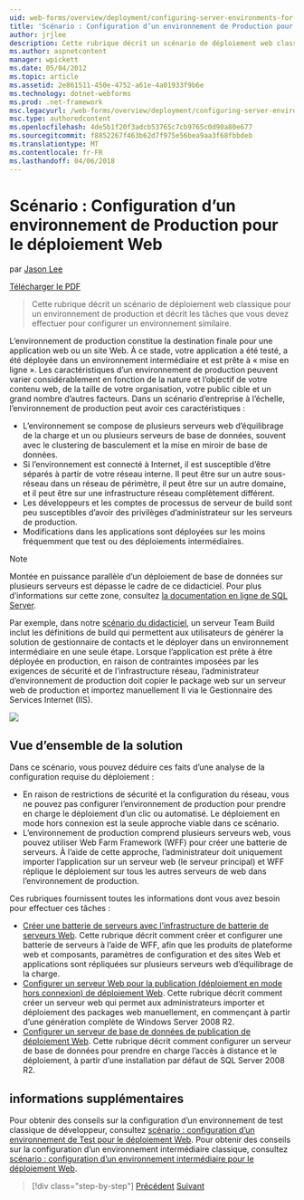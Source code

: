 ```yaml
---
uid: web-forms/overview/deployment/configuring-server-environments-for-web-deployment/scenario-configuring-a-production-environment-for-web-deployment
title: 'Scénario : Configuration d’un environnement de Production pour le déploiement Web | Documents Microsoft'
author: jrjlee
description: Cette rubrique décrit un scénario de déploiement web classique pour un environnement de production et décrit les tâches que vous devez effectuer pour configurer un similaire...
ms.author: aspnetcontent
manager: wpickett
ms.date: 05/04/2012
ms.topic: article
ms.assetid: 2e861511-450e-4752-a61e-4a01933f9b6e
ms.technology: dotnet-webforms
ms.prod: .net-framework
msc.legacyurl: /web-forms/overview/deployment/configuring-server-environments-for-web-deployment/scenario-configuring-a-production-environment-for-web-deployment
msc.type: authoredcontent
ms.openlocfilehash: 4de5b1f20f3adcb53765c7cb9765c0d90a80e677
ms.sourcegitcommit: f8852267f463b62d7f975e56bea9aa3f68fbbdeb
ms.translationtype: MT
ms.contentlocale: fr-FR
ms.lasthandoff: 04/06/2018
---
```

<a name="scenario-configuring-a-production-environment-for-web-deployment"></a>Scénario : Configuration d’un environnement de Production pour le déploiement Web
====================
par [Jason Lee](https://github.com/jrjlee)

[Télécharger le PDF](https://msdnshared.blob.core.windows.net/media/MSDNBlogsFS/prod.evol.blogs.msdn.com/CommunityServer.Blogs.Components.WeblogFiles/00/00/00/63/56/8130.DeployingWebAppsInEnterpriseScenarios.pdf)

> Cette rubrique décrit un scénario de déploiement web classique pour un environnement de production et décrit les tâches que vous devez effectuer pour configurer un environnement similaire.


L’environnement de production constitue la destination finale pour une application web ou un site Web. À ce stade, votre application a été testé, a été déployée dans un environnement intermédiaire et est prête à « mise en ligne ». Les caractéristiques d’un environnement de production peuvent varier considérablement en fonction de la nature et l’objectif de votre contenu web, de la taille de votre organisation, votre public cible et un grand nombre d’autres facteurs. Dans un scénario d’entreprise à l’échelle, l’environnement de production peut avoir ces caractéristiques :

- L’environnement se compose de plusieurs serveurs web d’équilibrage de la charge et un ou plusieurs serveurs de base de données, souvent avec le clustering de basculement et la mise en miroir de base de données.
- Si l’environnement est connecté à Internet, il est susceptible d’être séparés à partir de votre réseau interne. Il peut être sur un autre sous-réseau dans un réseau de périmètre, il peut être sur un autre domaine, et il peut être sur une infrastructure réseau complètement différent.
- Les développeurs et les comptes de processus de serveur de build sont peu susceptibles d’avoir des privilèges d’administrateur sur les serveurs de production.
- Modifications dans les applications sont déployées sur les moins fréquemment que test ou des déploiements intermédiaires.

> [!NOTE]
> Montée en puissance parallèle d’un déploiement de base de données sur plusieurs serveurs est dépasse le cadre de ce didacticiel. Pour plus d’informations sur cette zone, consultez [la documentation en ligne de SQL Server](https://technet.microsoft.com/library/ms130214.aspx).


Par exemple, dans notre [scénario du didacticiel](../deploying-web-applications-in-enterprise-scenarios/enterprise-web-deployment-scenario-overview.md), un serveur Team Build inclut les définitions de build qui permettent aux utilisateurs de générer la solution de gestionnaire de contacts et le déployer dans un environnement intermédiaire en une seule étape. Lorsque l’application est prête à être déployée en production, en raison de contraintes imposées par les exigences de sécurité et de l’infrastructure réseau, l’administrateur d’environnement de production doit copier le package web sur un serveur web de production et importez manuellement Il via le Gestionnaire des Services Internet (IIS).

![](scenario-configuring-a-production-environment-for-web-deployment/_static/image1.png)

## <a name="solution-overview"></a>Vue d’ensemble de la solution

Dans ce scénario, vous pouvez déduire ces faits d’une analyse de la configuration requise du déploiement :

- En raison de restrictions de sécurité et la configuration du réseau, vous ne pouvez pas configurer l’environnement de production pour prendre en charge le déploiement d’un clic ou automatisé. Le déploiement en mode hors connexion est la seule approche viable dans ce scénario.
- L’environnement de production comprend plusieurs serveurs web, vous pouvez utiliser Web Farm Framework (WFF) pour créer une batterie de serveurs. À l’aide de cette approche, l’administrateur doit uniquement importer l’application sur un serveur web (le serveur principal) et WFF réplique le déploiement sur tous les autres serveurs de web dans l’environnement de production.

Ces rubriques fournissent toutes les informations dont vous avez besoin pour effectuer ces tâches :

- [Créer une batterie de serveurs avec l’infrastructure de batterie de serveurs Web](configuring-a-database-server-for-web-deploy-publishing.md). Cette rubrique décrit comment créer et configurer une batterie de serveurs à l’aide de WFF, afin que les produits de plateforme web et composants, paramètres de configuration et des sites Web et applications sont répliquées sur plusieurs serveurs web d’équilibrage de la charge.
- [Configurer un serveur Web pour la publication (déploiement en mode hors connexion) de déploiement Web](configuring-a-web-server-for-web-deploy-publishing-offline-deployment.md). Cette rubrique décrit comment créer un serveur web qui permet aux administrateurs importer et déploiement des packages web manuellement, en commençant à partir d’une génération complète de Windows Server 2008 R2.
- [Configurer un serveur de base de données de publication de déploiement Web](configuring-a-database-server-for-web-deploy-publishing.md). Cette rubrique décrit comment configurer un serveur de base de données pour prendre en charge l’accès à distance et le déploiement, à partir d’une installation par défaut de SQL Server 2008 R2.

## <a name="further-reading"></a>informations supplémentaires

Pour obtenir des conseils sur la configuration d’un environnement de test classique de développeur, consultez [scénario : configuration d’un environnement de Test pour le déploiement Web](scenario-configuring-a-test-environment-for-web-deployment.md). Pour obtenir des conseils sur la configuration d’un environnement intermédiaire classique, consultez [scénario : configuration d’un environnement intermédiaire pour le déploiement Web](scenario-configuring-a-staging-environment-for-web-deployment.md).

> [!div class="step-by-step"]
> [Précédent](scenario-configuring-a-staging-environment-for-web-deployment.md)
> [Suivant](configuring-a-web-server-for-web-deploy-publishing-remote-agent.md)
